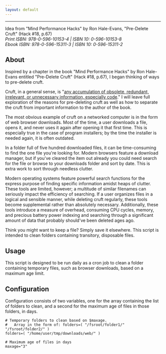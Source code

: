 ```yaml
---
layout: default
---
```

***
Idea from "Mind Performance Hacks" by Ron Hale-Evans, "Pre-Delete Cruft" (Hack #18, p.67)  
*Print ISBN:    978-0-596-10153-4 | ISBN 10:    0-596-10153-8*  
*Ebook ISBN:    978-0-596-15311-3 | ISBN 10:    0-596-15311-2*  

## About
Inspired by a chapter in the book "Mind Performance Hacks" by Ron Hale-Evans entitled "Pre-Delete Cruft" (Hack #18, p.67), I began thinking of ways to pre-delete cruft.

Cruft, in a general sense, is "[any accumulation of obsolete, redundant, irrelevant, or unnecessary information, especially code](http://en.wikipedia.org/wiki/Cruft)." I will leave full exploration of the reasons for pre-deleting cruft as well as how to separate the cruft from important information to the author of the book.

The most obvious example of cruft on a networked computer is in the form of web browser downloads. Most of the time, a user downloads a file, opens it, and never uses it again after opening it that first time. This is especially true in the case of program installers; by the time the installer is needed again, it is often outdated.

In a folder full of five hundred downloaded files, it can be time-consuming to find the one file you're looking for. Modern browsers feature a download manager, but if you've cleared the item out already you could need search for the file or browse to your downloads folder and sort by date. This is extra work to sort through needless clutter.

Modern operating systems feature powerful search functions for the express purpose of finding specific information amidst heaps of clutter. These tools are limited, however; a multitude of similar filenames can seriously impact the efficiency of searching. If a user organizes files in a logical and sensible manner, while deleting cruft regularly, these tools become supplemental rather than absolutely necessary. Additionally, these tools introduce a measure of overhead, consuming CPU cycles, memory, and precious battery power indexing and searching through a significant amount of data that probably should've been deleted ages ago.

Think you might want to keep a file? Simply save it elsewhere. This script is intended to clean folders containing transitory, disposable files.

## Usage
This script is designed to be run daily as a cron job to clean a folder containing temporary files, such as browser downloads, based on a maximum age limit.

## Configuration
Configuration consists of two variables, one for the array containing the list of folders to clean, and a second for the maximum age of files in those folders, in days.

    # Temporary folders to clean based on $maxage.
    #   Array in the form of: folders=( "/fsroot/folder1/" "/fsroot/folder2/" )
    folders=( "/home/user/tmp/downloads/web/" )

    # Maximum age of files in days
    maxage="3"